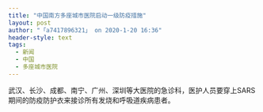 ```yaml
---
title: "中国南方多座城市医院启动一级防疫措施"
layout: post
author: "「a7417896321」 on 2020-1-20 16:36"
header-style: text
tags:
  - 新闻
  - 中国
  - 多座城市医院
---
```


<head></head>
<body>
  武汉、长沙、成都、南宁、广州、深圳等大医院的急诊科，医护人员要穿上SARS期间的防疫防护衣来接诊所有发烧和呼吸道疾病患者。
 <br>
</body>


